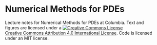 # Numerical Methods for PDEs

Lecture notes for Numerical Methods for PDEs at Columbia.  Text and figures are
licensed under a <a rel="license"
href="http://creativecommons.org/licenses/by/4.0/"><img alt="Creative Commons
License" style="border-width:0"
src="https://i.creativecommons.org/l/by/4.0/88x31.png" /></a><br /> <a rel="license"
href="http://creativecommons.org/licenses/by/4.0/">Creative Commons Attribution
4.0 International License</a>.  Code is licensed under an MIT license.

 
